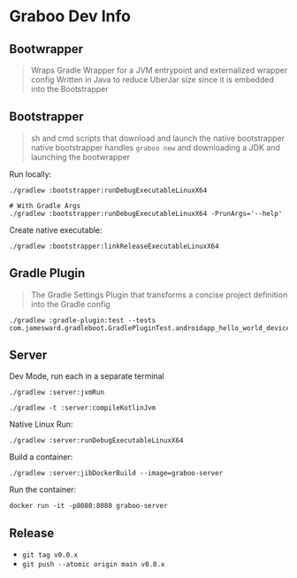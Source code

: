 # Graboo Dev Info

## Bootwrapper

> Wraps Gradle Wrapper for a JVM entrypoint and externalized wrapper config
> Written in Java to reduce UberJar size since it is embedded into the Bootstrapper

## Bootstrapper

> sh and cmd scripts that download and launch the native bootstrapper
> native bootstrapper handles `graboo new` and downloading a JDK and launching the bootwrapper

Run locally:
```
./gradlew :bootstrapper:runDebugExecutableLinuxX64

# With Gradle Args
./gradlew :bootstrapper:runDebugExecutableLinuxX64 -PrunArgs='--help'
```

Create native executable:
```
./gradlew :bootstrapper:linkReleaseExecutableLinuxX64
```

## Gradle Plugin

> The Gradle Settings Plugin that transforms a concise project definition into the Gradle config

```
./gradlew :gradle-plugin:test --tests com.jamesward.gradleboot.GradlePluginTest.androidapp_hello_world_device_test
```


## Server

Dev Mode, run each in a separate terminal
```
./gradlew :server:jvmRun
```

```
./gradlew -t :server:compileKotlinJvm
```

<!--
```
./gradlew -t :server-js:wasmJsBrowserDevelopmentExecutableDistribution
```
-->

Native Linux Run:
```
./gradlew :server:runDebugExecutableLinuxX64
```

Build a container:
```
./gradlew :server:jibDockerBuild --image=graboo-server
```

Run the container:
```
docker run -it -p8080:8080 graboo-server
```

<!--
## Configurer

```
./gradlew :configurer:installDist
```

Some other dir
```
<project_dir>/configurer/build/install/configurer/bin/configurer
```
-->

## Release
- `git tag v0.0.x`
- `git push --atomic origin main v0.0.x`
